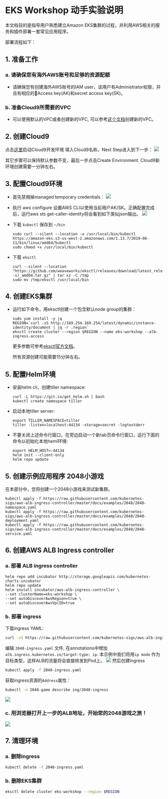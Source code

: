 # EKS Workshop 动手实验说明

本文档目的是指导用户熟悉建立Amazon EKS集群的过程，并利用AWS相关的服务和插件部署一套常见应用程序。

部署流程如下：

## 1. 准备工作
### a. 请确保您有海外AWS账号和足够的资源配额
- 请确保您有创建海外AWS账号的IAM user，该用户有Administrator权限，并且有相应的Access key(AK)和secret access key(SK)。
### b. 准备Cloud9所需要的VPC
- 可以使用默认的VPC或者创建新的VPC, 可以参考[这个文档](https://docs.aws.amazon.com/zh_cn/vpc/latest/userguide/VPC_Scenario1.html#VPC_Scenario1_Implementation)创建新的VPC。

## 2. 创建Cloud9
点击[这里](https://ap-southeast-1.console.aws.amazon.com/cloud9/home/create)启动Cloud9开发环境
填入Cloud9名称，Next Step进入到下一步：
![](./images/c9-create.png)

其它步骤可以保持默认参数不变，最后一步点击Create Environment. Cloud9新环境创建需要一分钟左右。

## 3. 配置Cloud9环境
- 首先禁用掉managed temporary credentials：
![](./images/c9-config.png)

- 执行 aws configure 设置AWS CLI以使用当前用户AK/SK。正确配置完成后，运行aws sts get-caller-identity将会看到如下类似json输出。
![](./images/c9-credential.png)

- 下载 `kubectl` 保存到 `~/bin`

   ```
  sudo curl --silent --location -o /usr/local/bin/kubectl https://amazon-eks.s3-us-west-2.amazonaws.com/1.13.7/2019-06-11/bin/linux/amd64/kubectl
  sudo chmod +x /usr/local/bin/kubectl
   ```

- 下载 `eksctl`

   ```
  curl --silent --location "https://github.com/weaveworks/eksctl/releases/download/latest_release/eksctl_$(uname -s)_amd64.tar.gz" | tar xz -C /tmp
  sudo mv /tmp/eksctl /usr/local/bin
   ```


## 4. 创建EKS集群
- 运行如下命令，用eksctl创建一个包含默认node group的集群：
  ```
  sudo yum install -y jq
  REGION=`curl -sS http://169.254.169.254/latest/dynamic/instance-identity/document | jq -r .region`
  eksctl create cluster --region $REGION --name eks-workshop --alb-ingress-access
  ```

  更多参数可参考[eksctl官方文档](https://eksctl.io/)。
  
  所有资源创建可能需要15分钟左右。

## 5. 配置Helm环境
- 安装helm cli，创建tiller namespace:
  ```
  curl -L https://git.io/get_helm.sh | bash
  kubectl create namespace tiller
  ```
- 启动本地tiller server:
  ```
  export TILLER_NAMESPACE=tiller
  tiller -listen=localhost:44134 -storage=secret -logtostderr
  ```
- 不要关闭上述命令行窗口，在旁边启动一个新tab页命令行窗口，运行下面的命令以初始化本地heml环境:
  ```
  export HELM_HOST=:44134
  helm init --client-only
  helm repo update
  ```
  
## 5. 创建示例应用程序 2048小游戏
在本部分中，您将创建一个2048小游戏来测试新集群。
  ```
  kubectl apply -f https://raw.githubusercontent.com/kubernetes-sigs/aws-alb-ingress-controller/master/docs/examples/2048/2048-namespace.yaml
  kubectl apply -f https://raw.githubusercontent.com/kubernetes-sigs/aws-alb-ingress-controller/master/docs/examples/2048/2048-deployment.yaml
  kubectl apply -f https://raw.githubusercontent.com/kubernetes-sigs/aws-alb-ingress-controller/master/docs/examples/2048/2048-service.yaml
  ```

## 6. 创建AWS ALB Ingress controller
### a. 部署 ALB ingress controller
  ```
  helm repo add incubator http://storage.googleapis.com/kubernetes-charts-incubator
  helm repo update
  helm install incubator/aws-alb-ingress-controller \
  --set clusterName=eks-workshop \
  --set autoDiscoverAwsRegion=true \
  --set autoDiscoverAwsVpcID=true
  ```

### b. 部署 ingress
下载ingress YAML:
```bash
curl -sS https://raw.githubusercontent.com/kubernetes-sigs/aws-alb-ingress-controller/master/docs/examples/2048/2048-ingress.yaml -o 2048-ingress.yaml
```
编辑 `2048-ingress.yaml` 文件, 在annotations中增加 `alb.ingress.kubernetes.io/target-type: ip`. 本示例中我们将用`ip mode` 作为目标类型，这样ALB的流量将会直接转发到Pod上。
![](./images/alb-ip.png)
然后创建ingress
```bash
kubectl apply -f 2048-ingress.yaml
```

获取ingress资源的`Address`属性：
```bash
kubectl -n 2048-game describe ing/2048-ingress
```
![](./images/alb-address.png)

### c. 用浏览器打开上一步的ALB地址，开始您的2048游戏之旅！
![](./images/2048.png)

## 7. 清理环境
### a. 删除ingress
  ```bash
  kubectl delete -f 2048-ingress.yaml
  ```
### b. 删除EKS集群
  ```bash
  eksctl delete cluster eks-workshop --region $REGION
  ```
